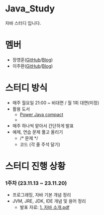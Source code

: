 # Java_Study


자바 스터디 입니다.


# 멤버
* 장영훈(<a href="https://github.com/JangYeonghun">GitHub</a>/<a href="https://blog.naver.com/gnsdudwkd">Blog</a>)
* 이주환(<a href="">GitHub</a>/<a href="">Blog</a>)

# 스터디 방식
* 매주 월요일 21:00 ~ 비대면 / 월 1회 대면(미정)
* 활용 도서
  * <a href="https://www.yes24.com/Product/Goods/59190885">Power Java compact</a>
  * <a href=""></a>
* 매주 하나씩 맡아서 간단하게 발표
* 예제, 연습 문제 풀고 올리기
  * /* 문제 */
  * 코드 (각 줄 주석 달기)

# 스터디 진행 상황
### 1주차 (23.11.13 ~ 23.11.20)
* 프로그래밍, 자바 기본 개념 정리
* JVM, JRE, JDK, IDE 개념 및 용어 정리
  * 발표 자료: [1. 자바 소개.pdf](https://github.com/JangYeonghun/Java_Study/files/13476584/1.pdf)
